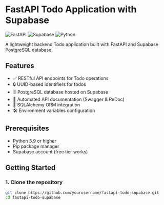 # FastAPI Todo Application with Supabase

![FastAPI](https://img.shields.io/badge/FastAPI-005571?style=for-the-badge&logo=fastapi)
![Supabase](https://img.shields.io/badge/Supabase-3ECF8E?style=for-the-badge&logo=supabase&logoColor=white)
![Python](https://img.shields.io/badge/python-3670A0?style=for-the-badge&logo=python&logoColor=ffdd54)

A lightweight backend Todo application built with FastAPI and Supabase PostgreSQL database.

## Features

- ✅ RESTful API endpoints for Todo operations
- 🔒 UUID-based identifiers for todos
- 🗄️ PostgreSQL database hosted on Supabase
- 📝 Automated API documentation (Swagger & ReDoc)
- 🔄 SQLAlchemy ORM integration
- 🛠️ Environment variables configuration

## Prerequisites

- Python 3.9 or higher
- Pip package manager
- Supabase account (free tier works)

## Getting Started

### 1. Clone the repository
```bash
git clone https://github.com/yourusername/fastapi-todo-supabase.git
cd fastapi-todo-supabase